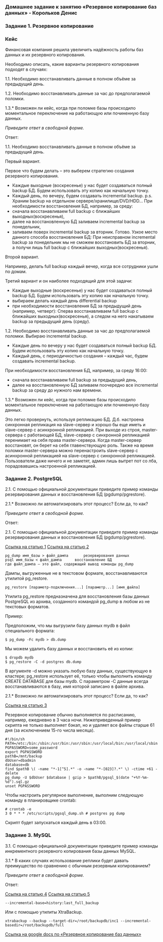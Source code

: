 ### Домашнее задание к занятию «Резервное копирование баз данных» - Корольков Денис

### Задание 1. Резервное копирование

### Кейс
Финансовая компания решила увеличить надёжность работы баз данных и их резервного копирования. 

Необходимо описать, какие варианты резервного копирования подходят в случаях: 

1.1. Необходимо восстанавливать данные в полном объёме за предыдущий день.

1.2. Необходимо восстанавливать данные за час до предполагаемой поломки.

1.3.* Возможен ли кейс, когда при поломке базы происходило моментальное переключение на работающую или починенную базу данных.

*Приведите ответ в свободной форме.*

Ответ:

1.1.	 Необходимо восстанавливать данные в полном объёме за предыдущий день.

Первый вариант.

Первое что будем делать – это выберем стратегию создания резервного копирования.
- Каждые выходные (воскресенье) у нас будет создаваться полный backup БД. Будем использовать эту копию как начальную точку.
- Каждый день, по вечеру, будем создавать incremental backup.
p.s. Храним backup на отдельном сервере/хранилище/DVD/HDD…
При необходимости восстановления БД, например, за среду:
- сначала восстанавливаем full backup с ближайших выходных(воскресенья),
- далее на восстановленную БД заливаем incremental backup за понедельник,
- заливаем поверх incremental backup за вторник.
Готово. 
Узкое место данного способа восстановления БД:
При неисправном incremental backup за понедельник мы не сможем восстановить БД за вторник, а получи лишь full backup с ближайших выходных(воскресенья).

Второй вариант.

Например, делать full backup каждый вечер, когда все сотрудники ушли по домам.

Третий вариант и он наиболее подходящий для этой задачи:

- Каждые выходные (воскресенье) у нас будет создаваться полный backup БД. Будем использовать эту копию как начальную точку.
- выбираем делать каждый день differential backup
- при необходимости восстановления БД за предыдущий день (например, четверг):
Сперва восстанавливаем full backup с ближайших выходных(воскресенья), а следом на него накатываем backup за предыдущий день (среду).

1.2.	Необходимо восстанавливать данные за час до предполагаемой поломки.
Выбираю incremental backup.

- Каждые день по вечеру у нас будет создаваться полный backup БД. Будем использовать эту копию как начальную точку.
- Каждый день, с периодичностью создания – каждый час, будем создавать incremental backup.

При необходимости восстановления БД, например, за среду 16:00:

- сначала восстанавливаем full backup за предыдущий день,
- далее на восстановленную БД заливаем поочередно все incremental backup за среду до нужного нам времени.

1.3.* Возможен ли кейс, когда при поломке базы происходило моментальное переключение на работающую или починенную базу данных.

Это легко провернуть, используя репликацию БД. Д.б. настроена синхронная репликация на slave-сервер и хорошо бы еще иметь и slave-сервер с асинхронной репликацией. При выходе из строя, master-сервера с работающей БД, slave-сервер c синхронной репликацией перенимает на себя права master-сервера. Когда master-сервер восстановят, он берет на себя главенствующую роль. Также на время поломки master-сервера можно перенастроить slave-сервер с асинхронной репликацией на slave-сервер c синхронной репликацией. Пользователи даже ничего и не заметят, админ лишь вытрет пот со лба, порадовавшись настроенной репликацией.


### Задание 2. PostgreSQL

2.1. С помощью официальной документации приведите пример команды резервирования данных и восстановления БД (pgdump/pgrestore).

2.1.* Возможно ли автоматизировать этот процесс? Если да, то как?

*Приведите ответ в свободной форме.*

Ответ:

2.1. С помощью официальной документации приведите пример команды резервирования данных и восстановления БД (pgdump/pgrestore).

[Cсылка на статью 1](https://postgrespro.ru/docs/postgresql/15/backup-dump)
[Cсылка на статью 2](https://postgrespro.ru/docs/postgresql/15/app-pgrestore)


```
pg_dump имя_базы > файл_дампа		резервирования данных
psql имя_базы < файл_дампа		восстановление БД
где файл_дампа — это файл, содержащий вывод команды pg_dump
```
Дампы, выгруженные не в текстовом формате, восстанавливаются утилитой pg_restore.
```
pg_restore [параметр-подключения...] [параметр...] [имя_файла]
```
Утилита pg_restore предназначена для восстановления базы данных PostgreSQL из архива, созданного командой pg_dump в любом из не текстовых форматов. 

Пример:

Предположим, что мы выгрузили базу данных mydb в файл специального формата:
```
$ pg_dump -Fc mydb > db.dump
```
Мы можем удалить базу данных и восстановить её из копии:
```
$ dropdb mydb
$ pg_restore -C -d postgres db.dump
```
В аргументе -d можно указать любую базу данных, существующую в кластере; pg_restore использует её, только чтобы выполнить команду CREATE DATABASE для базы mydb. С параметром -C данные всегда восстанавливаются в базу, имя которой записано в файле архива.

2.1.* Возможно ли автоматизировать этот процесс? Если да, то как?

[Cсылка на статью 3](https://selectel.ru/blog/postgresql-backup-tools/)

Резервное копирование обычно выполняется по расписанию, например, ежедневно в 3 часа ночи. Нижеприведенный пример скрипта не только выполняет бэкап, но и удаляет все файлы старше 61 дня (за исключением 15-го числа месяца).

```
#!/bin/sh
PATH=/etc:/bin:/sbin:/usr/bin:/usr/sbin:/usr/local/bin:/usr/local/sbin
PGPASSWORD=some_password
export PGPASSWORD
pathB=/mnt/backup
dbUser=dbadmin
database=db
find $pathB \( -name "*-1[^5].*" -o -name "*-[023]?.*" \) -ctime +61 -delete
pg_dump -U $dbUser $database | gzip > $pathB/pgsql_$(date "+%Y-%m-%d").sql.gz
unset PGPASSWORD
```

Чтобы настроить регулярное выполнение, выполним следующую команду в планировщике crontab:

```
# crontab -e
3 0 * * * /etc/scripts/pgsql_dump.sh # postgres pg dump
```
Скрипт будет запускаться каждый день в 03:00.


### Задание 3. MySQL

3.1. С помощью официальной документации приведите пример команды инкрементного резервного копирования базы данных MySQL. 

3.1.* В каких случаях использование реплики будет давать преимущество по сравнению с обычным резервным копированием?

*Приведите ответ в свободной форме.*

Ответ:

[Cсылка на статью 4](https://dev.mysql.com/doc/mysql-enterprise-backup/8.0/en/mysqlbackup.incremental.html)
[Cсылка на статью 5](https://serveradmin.ru/polnyj-i-inkrementnyj-backup-mysql/)

```
--incremental-base=history:last_full_backup
```
Или с помощью утилиты XtraBackup.

```
xtrabackup --backup --target-dir=/root/backupdb/inc1 --incremental-basedir=/root/backupdb/full
```

[Cсылка на google docs по «Резервное копирование баз данных»](https://docs.google.com/document/d/18eYRaObSKBVmabgGy6Wv57EEgxHcg70P/edit?usp=sharing&ouid=104113173630640462528&rtpof=true&sd=true)